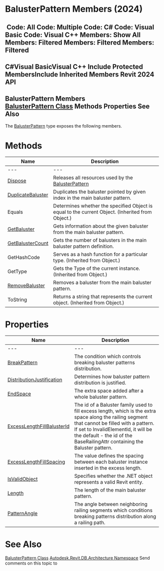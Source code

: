 # BalusterPattern Members (2024)

﻿
 Code: All Code: Multiple Code: C# Code: Visual Basic Code: Visual C++  Members: Show All Members: Filtered Members: Filtered Members: Filtered   
---  
C#Visual BasicVisual C++
Include Protected MembersInclude Inherited Members
Revit 2024 API  
---  
BalusterPattern Members  
[BalusterPattern Class](bb7868e3-0665-07e5-59e4-a95efb3079ab.md "BalusterPattern Class") Methods Properties See Also  
---  
The [BalusterPattern](bb7868e3-0665-07e5-59e4-a95efb3079ab.md "BalusterPattern Class") type exposes the following members.
# Methods
| Name | Description |
| --- | --- |
| --- | --- | --- |
| [Dispose](d6553ff4-ddab-93af-8121-27d4c447b64e.md "Dispose Method") | Releases all resources used by the [BalusterPattern](bb7868e3-0665-07e5-59e4-a95efb3079ab.md "BalusterPattern Class") |
| [DuplicateBaluster](10f4c489-9d7e-5520-f8a0-b50a53d87dc5.md "DuplicateBaluster Method") | Duplicates the baluster pointed by given index in the main baluster pattern. |
| Equals | Determines whether the specified Object is equal to the current Object. (Inherited from Object.) |
| [GetBaluster](abe74f0f-7ef2-c977-5efb-5a940e9b8df9.md "GetBaluster Method") | Gets information about the given baluster from the main baluster pattern. |
| [GetBalusterCount](ec2d8f6f-2b77-3a4f-70b4-910bafc07d90.md "GetBalusterCount Method") | Gets the number of balusters in the main baluster pattern definition. |
| GetHashCode | Serves as a hash function for a particular type.  (Inherited from Object.) |
| GetType | Gets the Type of the current instance. (Inherited from Object.) |
| [RemoveBaluster](b22685f5-1a7e-422c-8439-35504b96d3fd.md "RemoveBaluster Method") | Removes a baluster from the main baluster pattern. |
| ToString | Returns a string that represents the current object. (Inherited from Object.) |

# Properties
| Name | Description |
| --- | --- |
| --- | --- | --- |
| [BreakPattern](c03aa9c6-809c-71c1-a919-f6689afc8b74.md "BreakPattern Property") | The condition which controls breaking baluster patterns distribution. |
| [DistributionJustification](f9108468-6603-5766-52fb-9914c441d59b.md "DistributionJustification Property") | Determines how baluster pattern distribution is justified. |
| [EndSpace](8bddb1cd-e2d2-cace-282e-a261edb41a11.md "EndSpace Property") | The extra space added after a whole baluster pattern. |
| [ExcessLengthFillBalusterId](f65fecb5-e3c1-6a68-dd67-c4e951efdc74.md "ExcessLengthFillBalusterId Property") | The id of a Baluster family used to fill excess length, which is the extra space along the railing segment that cannot be filled with a pattern. If set to InvalidElementId, it will be the default - the id of the BaseRailingAttr containing the Baluster pattern. |
| [ExcessLengthFillSpacing](3c54b11b-724a-cd4c-0b80-abcd141fada7.md "ExcessLengthFillSpacing Property") | The value defines the spacing between each baluster instance inserted in the excess length. |
| [IsValidObject](d9228ba8-54ab-410c-c958-849daf7ead68.md "IsValidObject Property") | Specifies whether the .NET object represents a valid Revit entity. |
| [Length](cf31fd06-b2a9-0bcc-24ea-7d8fb273bec4.md "Length Property") | The length of the main baluster pattern. |
| [PatternAngle](7bd20cb6-6c91-ba6b-9f9c-7fb5c4e20055.md "PatternAngle Property") | The angle between neighboring railing segments which conditions breaking patterns distribution along a railing path. |

# See Also
[BalusterPattern Class](bb7868e3-0665-07e5-59e4-a95efb3079ab.md "BalusterPattern Class")
[Autodesk.Revit.DB.Architecture Namespace](720f0c58-cb2b-4f13-374a-7348ed0a1cd3.md "Autodesk.Revit.DB.Architecture Namespace")
Send comments on this topic to 